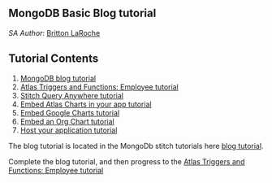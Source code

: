 ## MongoDB Basic Blog tutorial
_SA Author_: [Britton LaRoche](mailto:britton.laroche@mongodb.com)   

## Tutorial Contents 
1. [MongoDB blog tutorial](https://docs.mongodb.com/stitch/tutorials/blog-overview/)
2. [Atlas Triggers and Functions: Employee tutorial](https://github.com/brittonlaroche/MongoDB-Demos/edit/master/Stitch/employee/)
3. [Stitch Query Anywhere tutorial](https://github.com/brittonlaroche/MongoDB-Demos/edit/master/Stitch/rest)
4. [Embed Atlas Charts in your app tutorial](https://github.com/brittonlaroche/MongoDB-Demos/edit/master/Stitch/charts)
5. [Embed Google Charts tutorial](https://github.com/brittonlaroche/MongoDB-Demos/edit/master/Stitch/charts-google) 
6. [Embed an Org Chart tutorial](https://github.com/brittonlaroche/MongoDB-Demos/edit/master/Stitch/charts-google) 
7. [Host your application tutorial](https://github.com/brittonlaroche/MongoDB-Demos/edit/master/Stitch/hosting) 

The blog tutorial is located in the MongoDb stitch tutorials here [blog tutorial](https://docs.mongodb.com/stitch/tutorials/blog-overview/). 

Complete the blog tutorial, and then progress to the [Atlas Triggers and Functions: Employee tutorial](https://github.com/brittonlaroche/MongoDB-Demos/edit/master/Stitch/employee/)
